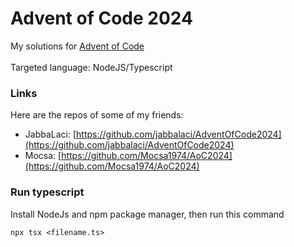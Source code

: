 # Advent of Code 2024

My solutions for [Advent of Code](https://adventofcode.com/)\
\
Targeted language: NodeJS/Typescript

### Links

Here are the repos of some of my friends:

* JabbaLaci: [https://github.com/jabbalaci/AdventOfCode2024](https://github.com/jabbalaci/AdventOfCode2024)
* Mocsa: [https://github.com/Mocsa1974/AoC2024](https://github.com/Mocsa1974/AoC2024)

### Run typescript
Install NodeJs and npm package manager, then run this command
```
npx tsx <filename.ts>
```

